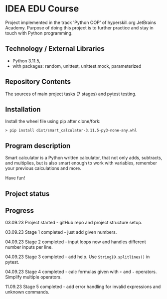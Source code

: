 # IDEA EDU Course

Project implemented in the track 'Python OOP' of hyperskill.org JetBrains Academy. Purpose of doing this
project is to further practice and stay in touch with Python programming.

## Technology / External Libraries

- Python 3.11.5,
- with packages: random, unittest, unittest.mock, parameterized

## Repository Contents

The sources of main project tasks (7 stages) and pytest testing.

## Installation

Install the wheel file using pip after clone/fork:

    > pip install dist/smart_calculator-3.11.5-py3-none-any.whl

## Program description

Smart calculator is a Python written calculator, that not only adds, subtracts, and multiplies, but is also smart enough
to work with variables, remember your previous calculations and more.

Have fun!

## Project status

[//]: # (Project was completed on 09.04.23)

## Progress

03.09.23 Project started - gitHub repo and project structure setup.

03.09.23 Stage 1 completed - just add given numbers.

04.09.23 Stage 2 completed - input loops now and handles different number inputs per line.

04.09.23 Stage 3 completed - add help. Use `StringIO.splitlines()` in pytest.

04.09.23 Stage 4 completed - calc formulas given with `+` and `-` operators. Simplify multiple operators.

11.09.23 Stage 5 completed - add error handling for invalid expressions and unknown commands.
